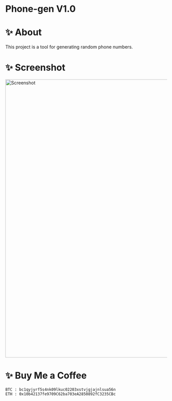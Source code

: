 # Phone-gen V1.0

# ✨ About
This project is a tool for generating random phone numbers.

# ✨ Screenshot

<img width="868" alt="Screenshot" src="https://github.com/Tusko-DK/phone-gen/assets/149813793/d86a93cd-ec95-4d30-a32f-a40d5261c805">


# ✨ Buy Me a Coffee

    BTC : bc1qyjyrf5s4nk09lkuc02203xstvjgjajnlsua56n
    ETH : 0x10b42137fe9709C62ba703eA2850892fC3235CBc
    
